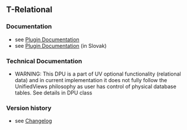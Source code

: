 T-Relational
----------
### Documentation

* see [Plugin Documentation](./doc/About.md)
* see [Plugin Documentation](./doc/About_sk.md) (in Slovak)

### Technical Documentation

* WARNING: This DPU is a part of UV optional functionality (relational data) and in current implementation it does not fully follow the UnifiedViews philosophy as user has control of physical database tables. See details in DPU class

### Version history

* see [Changelog](./CHANGELOG.md)
